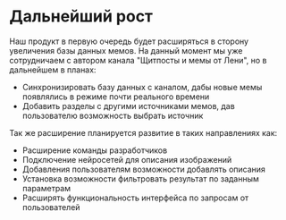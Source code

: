 # Дальнейший рост

Наш продукт в первую очередь будет расширяться в сторону увеличения базы данных мемов. На данный момент мы уже сотрудничаем с автором канала "Щитпосты и мемы от Лени", но в дальнейшем в планах:&#x20;

* Синхронизировать базу данных с каналом, дабы новые мемы появлялись в режиме почти реального времени
* Добавить разделы с другими источниками мемов, дав пользователю возможность выбрать источник

Так же расширение планируется развитие в таких направлениях как:

* Расширение команды разработчиков
* Подключение нейросетей для описания изображений
* Добавления пользователям возможности добавлять описания
* Установка возможности фильтровать результат по заданным параметрам
* Расширять функциональность интерфейса по запросам от пользователей




